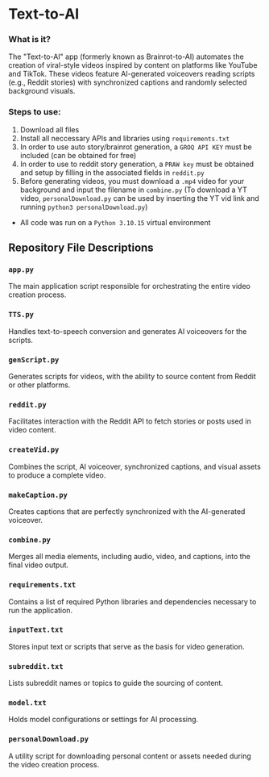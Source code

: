 # Text-to-AI

### What is it?
The "Text-to-AI" app (formerly known as Brainrot-to-AI) automates the creation of viral-style videos inspired by content on platforms like YouTube and TikTok. These videos feature AI-generated voiceovers reading scripts (e.g., Reddit stories) with synchronized captions and randomly selected background visuals. 

### Steps to use: 
1. Download all files 
2. Install all neccessary APIs and libraries using `requirements.txt`
3. In order to use auto story/brainrot generation, a `GROQ API KEY` must be included (can be obtained for free)
4. In order to use to reddit story generation, a `PRAW key` must be obtained and setup by filling in the associated fields in `reddit.py`
5. Before generating videos, you must download a `.mp4` video for your background and input the filename in `combine.py` (To download a YT video, `personalDownload.py` can be used by inserting the YT vid link and running `python3 personalDownload.py`)


- All code was run on a `Python 3.10.15` virtual environment


## Repository File Descriptions

### `app.py`
The main application script responsible for orchestrating the entire video creation process.

### `TTS.py`
Handles text-to-speech conversion and generates AI voiceovers for the scripts.

### `genScript.py`
Generates scripts for videos, with the ability to source content from Reddit or other platforms.

### `reddit.py`
Facilitates interaction with the Reddit API to fetch stories or posts used in video content.

### `createVid.py`
Combines the script, AI voiceover, synchronized captions, and visual assets to produce a complete video.

### `makeCaption.py`
Creates captions that are perfectly synchronized with the AI-generated voiceover.

### `combine.py`
Merges all media elements, including audio, video, and captions, into the final video output.

### `requirements.txt`
Contains a list of required Python libraries and dependencies necessary to run the application.

### `inputText.txt`
Stores input text or scripts that serve as the basis for video generation.

### `subreddit.txt`
Lists subreddit names or topics to guide the sourcing of content.

### `model.txt`
Holds model configurations or settings for AI processing.

### `personalDownload.py`
A utility script for downloading personal content or assets needed during the video creation process.

